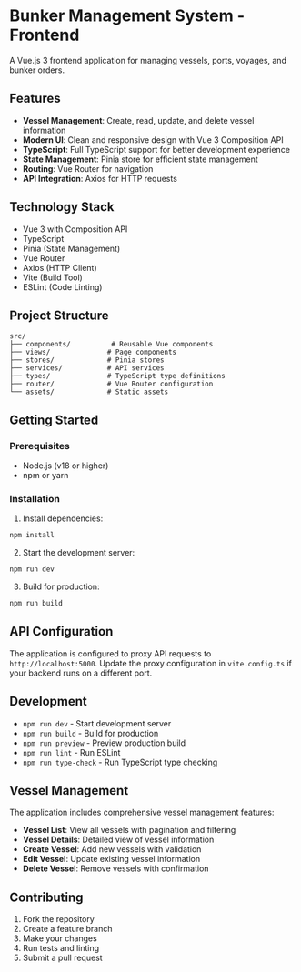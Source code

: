 # Bunker Management System - Frontend

A Vue.js 3 frontend application for managing vessels, ports, voyages, and bunker orders.

## Features

- **Vessel Management**: Create, read, update, and delete vessel information
- **Modern UI**: Clean and responsive design with Vue 3 Composition API
- **TypeScript**: Full TypeScript support for better development experience
- **State Management**: Pinia store for efficient state management
- **Routing**: Vue Router for navigation
- **API Integration**: Axios for HTTP requests

## Technology Stack

- Vue 3 with Composition API
- TypeScript
- Pinia (State Management)
- Vue Router
- Axios (HTTP Client)
- Vite (Build Tool)
- ESLint (Code Linting)

## Project Structure

```
src/
├── components/          # Reusable Vue components
├── views/              # Page components
├── stores/             # Pinia stores
├── services/           # API services
├── types/              # TypeScript type definitions
├── router/             # Vue Router configuration
└── assets/             # Static assets
```

## Getting Started

### Prerequisites

- Node.js (v18 or higher)
- npm or yarn

### Installation

1. Install dependencies:
```bash
npm install
```

2. Start the development server:
```bash
npm run dev
```

3. Build for production:
```bash
npm run build
```

## API Configuration

The application is configured to proxy API requests to `http://localhost:5000`. Update the proxy configuration in `vite.config.ts` if your backend runs on a different port.

## Development

- `npm run dev` - Start development server
- `npm run build` - Build for production
- `npm run preview` - Preview production build
- `npm run lint` - Run ESLint
- `npm run type-check` - Run TypeScript type checking

## Vessel Management

The application includes comprehensive vessel management features:

- **Vessel List**: View all vessels with pagination and filtering
- **Vessel Details**: Detailed view of vessel information
- **Create Vessel**: Add new vessels with validation
- **Edit Vessel**: Update existing vessel information
- **Delete Vessel**: Remove vessels with confirmation

## Contributing

1. Fork the repository
2. Create a feature branch
3. Make your changes
4. Run tests and linting
5. Submit a pull request
